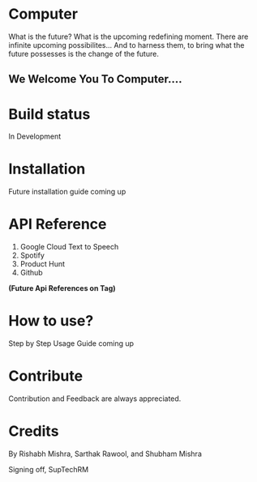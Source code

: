 # Computer
What is the future? What is the upcoming redefining moment. There are infinite upcoming possibilites... And to harness them, to bring what the future possesses is the change of the future. <h2>We Welcome You To Computer....<h2>

# Build status
In Development


# Installation
Future installation guide coming up

# API Reference
1. Google Cloud Text to Speech
2. Spotify
3. Product Hunt
4. Github
  
**(Future Api References on Tag)**


# How to use?
Step by Step Usage Guide coming up

# Contribute
Contribution and Feedback are always appreciated. 

# Credits
By Rishabh Mishra, Sarthak Rawool, and Shubham Mishra

Signing off, SupTechRM
